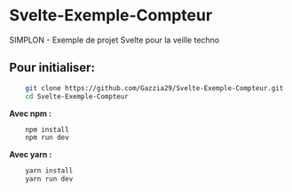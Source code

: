 # Svelte-Exemple-Compteur

SIMPLON - Exemple de projet Svelte pour la veille techno

## Pour initialiser:

```bash
	git clone https://github.com/Gazzia29/Svelte-Exemple-Compteur.git
	cd Svelte-Exemple-Compteur
```

**Avec npm :**

```bash
	npm install
	npm run dev
```

**Avec yarn :**

```bash
	yarn install
	yarn run dev
```
